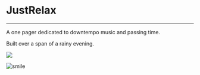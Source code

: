 JustRelax
=============
---
A one pager dedicated to downtempo music and passing time. 

Built over a span of a rainy evening. 

![](http://i.imgur.com/ixeEo6Q.png)

![smile](http://forthebadge.com/images/badges/makes-people-smile.svg)
